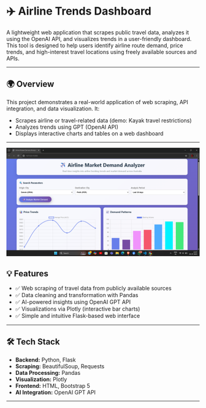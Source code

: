 # ✈️ Airline Trends Dashboard

A lightweight web application that scrapes public travel data, analyzes it using the OpenAI API, and visualizes trends in a user-friendly dashboard. This tool is designed to help users identify airline route demand, price trends, and high-interest travel locations using freely available sources and APIs.

---

## 🌍 Overview

This project demonstrates a real-world application of web scraping, API integration, and data visualization. It:

- Scrapes airline or travel-related data (demo: Kayak travel restrictions)
- Analyzes trends using GPT (OpenAI API)
- Displays interactive charts and tables on a web dashboard

---
![image alt](https://github.com/Lalit-sharma123/Airline-demand-Analyzer/blob/572930973804fc90dc32ecb0ec6e3119bd2a1370/Screenshot%202025-07-05%20134753.png)

## 💡 Features

- ✅ Web scraping of travel data from publicly available sources
- ✅ Data cleaning and transformation with Pandas
- ✅ AI-powered insights using OpenAI GPT API
- ✅ Visualizations via Plotly (interactive bar charts)
- ✅ Simple and intuitive Flask-based web interface

---

## 🛠️ Tech Stack

- **Backend:** Python, Flask
- **Scraping:** BeautifulSoup, Requests
- **Data Processing:** Pandas
- **Visualization:** Plotly
- **Frontend:** HTML, Bootstrap 5
- **AI Integration:** OpenAI GPT API

---



